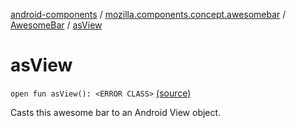 [android-components](../../index.md) / [mozilla.components.concept.awesomebar](../index.md) / [AwesomeBar](index.md) / [asView](./as-view.md)

# asView

`open fun asView(): <ERROR CLASS>` [(source)](https://github.com/mozilla-mobile/android-components/blob/master/components/concept/awesomebar/src/main/java/mozilla/components/concept/awesomebar/AwesomeBar.kt#L62)

Casts this awesome bar to an Android View object.

